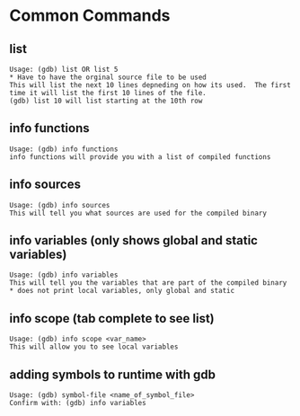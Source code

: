 # Common Commands

## list
```
Usage: (gdb) list OR list 5
* Have to have the orginal source file to be used
This will list the next 10 lines depneding on how its used.  The first time it will list the first 10 lines of the file.
(gdb) list 10 will list starting at the 10th row
```

## info functions
```
Usage: (gdb) info functions
info functions will provide you with a list of compiled functions
```

## info sources
```
Usage: (gdb) info sources
This will tell you what sources are used for the compiled binary
```

## info variables (only shows global and static variables)
```
Usage: (gdb) info variables
This will tell you the variables that are part of the compiled binary
* does not print local variables, only global and static
```

## info scope <variable name> (tab complete to see list)
```
Usage: (gdb) info scope <var_name>
This will allow you to see local variables
```

## adding symbols to runtime with gdb
```
Usage: (gdb) symbol-file <name_of_symbol_file>
Confirm with: (gdb) info variables
```